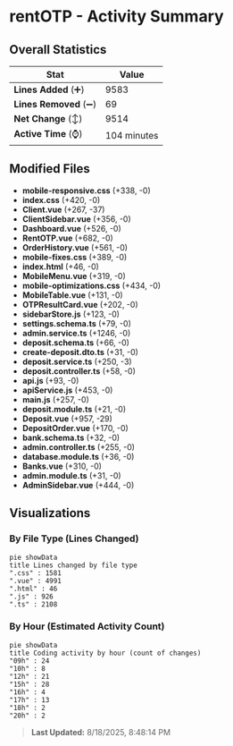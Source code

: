 # rentOTP - Activity Summary 

## Overall Statistics

| Stat                   | Value                                                             |
| ---------------------- | ----------------------------------------------------------------- |
| **Lines Added** (➕)   | 9583                                          |
| **Lines Removed** (➖) | 69                                        |
| **Net Change** (↕)    | 9514                |
| **Active Time** (⌚)   | 104 minutes |


## Modified Files
- **mobile-responsive.css** (+338, -0)
- **index.css** (+420, -0)
- **Client.vue** (+267, -37)
- **ClientSidebar.vue** (+356, -0)
- **Dashboard.vue** (+526, -0)
- **RentOTP.vue** (+682, -0)
- **OrderHistory.vue** (+561, -0)
- **mobile-fixes.css** (+389, -0)
- **index.html** (+46, -0)
- **MobileMenu.vue** (+319, -0)
- **mobile-optimizations.css** (+434, -0)
- **MobileTable.vue** (+131, -0)
- **OTPResultCard.vue** (+202, -0)
- **sidebarStore.js** (+123, -0)
- **settings.schema.ts** (+79, -0)
- **admin.service.ts** (+1246, -0)
- **deposit.schema.ts** (+66, -0)
- **create-deposit.dto.ts** (+31, -0)
- **deposit.service.ts** (+250, -3)
- **deposit.controller.ts** (+58, -0)
- **api.js** (+93, -0)
- **apiService.js** (+453, -0)
- **main.js** (+257, -0)
- **deposit.module.ts** (+21, -0)
- **Deposit.vue** (+957, -29)
- **DepositOrder.vue** (+170, -0)
- **bank.schema.ts** (+32, -0)
- **admin.controller.ts** (+255, -0)
- **database.module.ts** (+36, -0)
- **Banks.vue** (+310, -0)
- **admin.module.ts** (+31, -0)
- **AdminSidebar.vue** (+444, -0)

## Visualizations

### By File Type (Lines Changed)

```mermaid
pie showData
title Lines changed by file type
".css" : 1581
".vue" : 4991
".html" : 46
".js" : 926
".ts" : 2108
```

### By Hour (Estimated Activity Count)

```mermaid
pie showData
title Coding activity by hour (count of changes)
"09h" : 24
"10h" : 8
"12h" : 21
"15h" : 28
"16h" : 4
"17h" : 13
"18h" : 2
"20h" : 2
```


> **Last Updated:** 8/18/2025, 8:48:14 PM